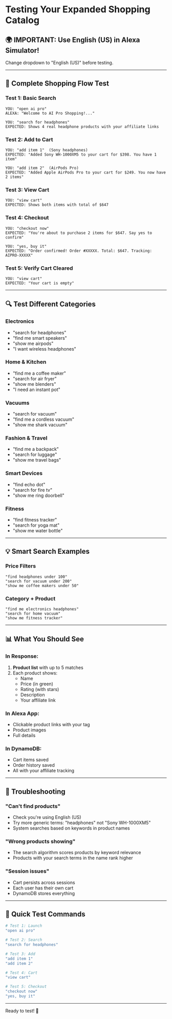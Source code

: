 # Testing Your Expanded Shopping Catalog

## 🌍 IMPORTANT: Use English (US) in Alexa Simulator!

Change dropdown to "English (US)" before testing.

---

## 🧪 Complete Shopping Flow Test

### Test 1: Basic Search
```
YOU: "open ai pro"
ALEXA: "Welcome to AI Pro Shopping!..."

YOU: "search for headphones"
EXPECTED: Shows 4 real headphone products with your affiliate links
```

### Test 2: Add to Cart
```
YOU: "add item 1"  (Sony headphones)
EXPECTED: "Added Sony WH-1000XM5 to your cart for $398. You have 1 item"

YOU: "add item 2"  (AirPods Pro)
EXPECTED: "Added Apple AirPods Pro to your cart for $249. You now have 2 items"
```

### Test 3: View Cart
```
YOU: "view cart"
EXPECTED: Shows both items with total of $647
```

### Test 4: Checkout
```
YOU: "checkout now"
EXPECTED: "You're about to purchase 2 items for $647. Say yes to confirm"

YOU: "yes, buy it"
EXPECTED: "Order confirmed! Order #XXXXX. Total: $647. Tracking: AIPRO-XXXXX"
```

### Test 5: Verify Cart Cleared
```
YOU: "view cart"
EXPECTED: "Your cart is empty"
```

---

## 🔍 Test Different Categories

### Electronics
- "search for headphones"
- "find me smart speakers"
- "show me airpods"
- "I want wireless headphones"

### Home & Kitchen
- "find me a coffee maker"
- "search for air fryer"
- "show me blenders"
- "I need an instant pot"

### Vacuums
- "search for vacuum"
- "find me a cordless vacuum"
- "show me shark vacuum"

### Fashion & Travel
- "find me a backpack"
- "search for luggage"
- "show me travel bags"

### Smart Devices
- "find echo dot"
- "search for fire tv"
- "show me ring doorbell"

### Fitness
- "find fitness tracker"
- "search for yoga mat"
- "show me water bottle"

---

## 💡 Smart Search Examples

### Price Filters
```
"find headphones under 100"
"search for vacuum under 200"
"show me coffee makers under 50"
```

### Category + Product
```
"find me electronics headphones"
"search for home vacuum"
"show me fitness tracker"
```

---

## 📊 What You Should See

### In Response:
1. **Product list** with up to 5 matches
2. Each product shows:
   - Name
   - Price (in green)
   - Rating (with stars)
   - Description
   - Your affiliate link

### In Alexa App:
- Clickable product links with your tag
- Product images
- Full details

### In DynamoDB:
- Cart items saved
- Order history saved
- All with your affiliate tracking

---

## 🚨 Troubleshooting

### "Can't find products"
- Check you're using English (US)
- Try more generic terms: "headphones" not "Sony WH-1000XM5"
- System searches based on keywords in product names

### "Wrong products showing"
- The search algorithm scores products by keyword relevance
- Products with your search terms in the name rank higher

### "Session issues"
- Cart persists across sessions
- Each user has their own cart
- DynamoDB stores everything

---

## 🎯 Quick Test Commands

```bash
# Test 1: Launch
"open ai pro"

# Test 2: Search
"search for headphones"

# Test 3: Add
"add item 1"
"add item 2"

# Test 4: Cart
"view cart"

# Test 5: Checkout
"checkout now"
"yes, buy it"
```

---

Ready to test! 🚀

